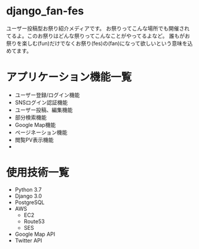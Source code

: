 # django_fan-fes

ユーザー投稿型お祭り紹介メディアです。
お祭りってこんな場所でも開催されてるよ。このお祭りはどんな祭りってこんなことがやってるよなど。
誰もがお祭りを楽しむ(fun)だけでなくお祭り(fes)の(fan)になって欲しいという意味を込めてます。


# アプリケーション機能一覧

* ユーザー登録/ログイン機能
* SNSログイン認証機能
* ユーザー投稿、編集機能
* 部分検索機能
* Google Map機能
* ページネーション機能
* 閲覧PV表示機能
* 

# 使用技術一覧

* Python 3.7
* Django 3.0
* PostgreSQL
* AWS
    * EC2
    * Route53
    * SES
* Google Map API
* Twitter API
